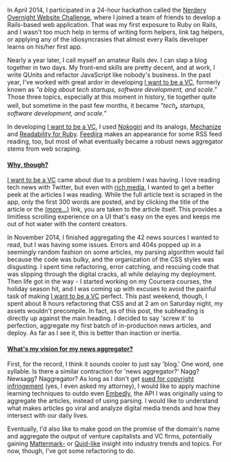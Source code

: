 <p>In April 2014, I participated in a 24-hour hackathon called the <a href="http://kc2014.overnightwebsitechallenge.com/teams/157" target="_blank">Nerdery Overnight Website Challenge</a>, where I joined a team of friends to develop a Rails-based web application. That was my first exposure to Ruby on Rails, and I wasn't too much help in terms of writing form helpers, link tag helpers, or applying any of the idiosyncrasies that almost every Rails developer learns on his/her first app.</p>

<p>Nearly a year later, I call myself an amateur Rails dev. I can slap a blog together in two days. My front-end skills are pretty decent, and at work, I write QUnits and refactor JavaScript like nobody's business. In the past year, I've worked with great ardor in developing <a href="http://www.iwanttobeavc.com" target="_blank">I want to be a VC</a>, formerly known as <em>"a blog about tech startups, software development, and scale."</em> Those three topics, especially at this moment in history, tie together quite well, but sometime in the past few months, it became <em>"tech<b><span style="font-size:1.25em;">,</span></b> startups, software development, and scale."</em></p>

<p>In developing <a href="http://www.iwanttobeavc.com" target="_blank">I want to be a VC</a>, I used <a href="https://github.com/sparklemotion/nokogiri" target="_blank">Nokogiri</a> and its analogs, <a href="https://github.com/sparklemotion/mechanize" target="_blank">Mechanize</a> and <a href="https://github.com/cantino/ruby-readability" target="_blank">Readability for Ruby</a>. <a href="https://github.com/feedjira/feedjira" target="_blank">Feedjira</a> makes an appearance for some RSS feed reading, too, but most of what eventually became a robust news aggregator stems from web scraping.</p> 

<u><h4>Why, though?</h4></u>

<p><a href="http://www.iwanttobeavc.com" target="_blank">I want to be a VC</a> came about due to a problem I was having. I love reading tech news with Twitter, but even with <a href="https://media.twitter.com/best-practice/twitter-cards" target="_blank">rich media</a>, I wanted to get a better peek at the articles I was reading. While the full article text is scraped in the app, only the first 300 words are posted, and by clicking the title of the article or the <a href="http://www.iwanttobeavc.com" target="_blank">(more...)</a> link, you are taken to the article itself. This provides a limitless scrolling experience on a UI that's easy on the eyes and keeps me out of hot water with the content creators.</p>

<p>In November 2014, I finished aggregating the 42 news sources I wanted to read, but I was having some issues. Errors and 404s popped up in a seemingly random fashion on some articles, my parsing algorithm would fail because the code was bulky, and the organization of the CSS styles was disgusting. I spent time refactoring, error catching, and rescuing code that was slipping through the digital cracks, all while delaying my deployment. Then life got in the way - I started working on my Coursera courses, the holiday season hit, and I was coming up with excuses to avoid the painful task of making <a href="http://www.iwanttobeavc.com" target="_blank">I want to be a VC</a> perfect. This past weekend, though, I spent about 8 hours refactoring that CSS and at 2 am on Saturday night, my assets wouldn't precompile. In fact, as of this post, the subheading is directly up against the main heading. I decided to say 'screw it' to perfection, aggregate my first batch of in-production news articles, and deploy. As far as I see it, this is better than inaction or inertia.</p>

<u><h4>What's my vision for my news aggregator?</h4></u>

<p>First, for the record, I think it sounds cooler to just say 'blog.' One word, one syllable. Is there a similar contraction for 'news aggregator?' Nagg? Newsagg? Naggregator? As long as I don't get <a href="http://business.time.com/2013/03/27/why-is-that-17-year-olds-25-million-news-app-even-legal/" target="_blank">sued for copyright infringement</a> (yes, I even asked my attorney), I would like to apply machine learning techniques to outdo even <a href="http://embed.ly/" target="_blank">Embedly</a>, the API I was originally using to aggregate the articles, instead of using parsing. I would like to understand what makes articles go viral and analyze digital media trends and how they intersect with our daily lives.</p>

<p>Eventually, I'd also like to make good on the promise of the domain's name and aggregate the output of venture capitalists and VC firms, potentially gaining <a href="http://mattermark.com/" target="_blank">Mattermark-</a> or <a href="http://quid.com/" target="_blank">Quid-like</a> insight into industry trends and topics. For now, though, I've got some refactoring to do.</p>